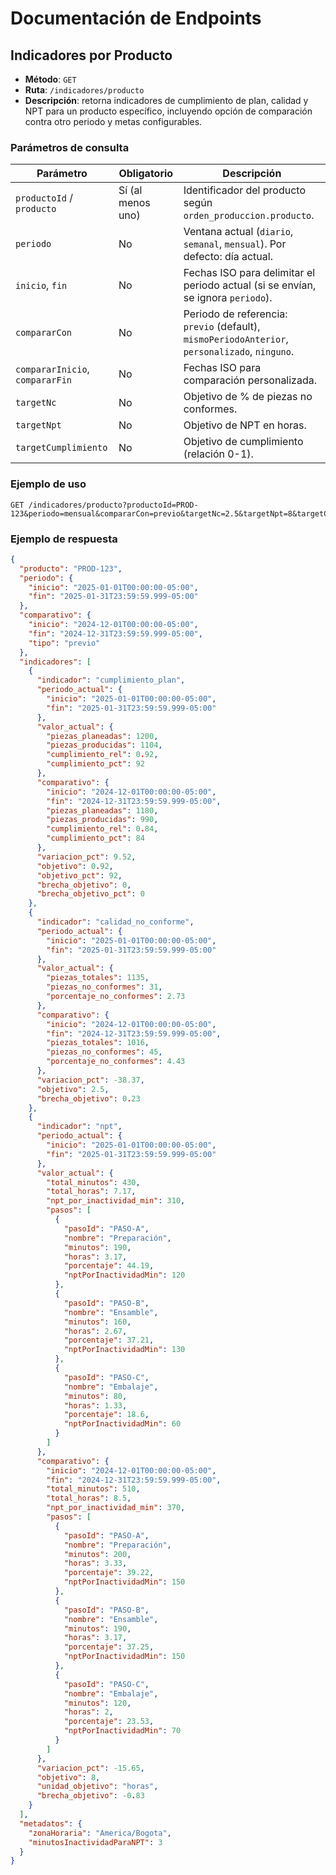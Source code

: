 # Documentación de Endpoints

## Indicadores por Producto

- **Método**: `GET`
- **Ruta**: `/indicadores/producto`
- **Descripción**: retorna indicadores de cumplimiento de plan, calidad y NPT para un producto específico, incluyendo opción de comparación contra otro periodo y metas configurables.

### Parámetros de consulta

| Parámetro | Obligatorio | Descripción |
|-----------|-------------|-------------|
| `productoId` / `producto` | Sí (al menos uno) | Identificador del producto según `orden_produccion.producto`. |
| `periodo` | No | Ventana actual (`diario`, `semanal`, `mensual`). Por defecto: día actual. |
| `inicio`, `fin` | No | Fechas ISO para delimitar el periodo actual (si se envían, se ignora `periodo`). |
| `compararCon` | No | Periodo de referencia: `previo` (default), `mismoPeriodoAnterior`, `personalizado`, `ninguno`. |
| `compararInicio`, `compararFin` | No | Fechas ISO para comparación personalizada. |
| `targetNc` | No | Objetivo de % de piezas no conformes. |
| `targetNpt` | No | Objetivo de NPT en horas. |
| `targetCumplimiento` | No | Objetivo de cumplimiento (relación 0-1). |

### Ejemplo de uso

```
GET /indicadores/producto?productoId=PROD-123&periodo=mensual&compararCon=previo&targetNc=2.5&targetNpt=8&targetCumplimiento=0.92
```

### Ejemplo de respuesta

```json
{
  "producto": "PROD-123",
  "periodo": {
    "inicio": "2025-01-01T00:00:00-05:00",
    "fin": "2025-01-31T23:59:59.999-05:00"
  },
  "comparativo": {
    "inicio": "2024-12-01T00:00:00-05:00",
    "fin": "2024-12-31T23:59:59.999-05:00",
    "tipo": "previo"
  },
  "indicadores": [
    {
      "indicador": "cumplimiento_plan",
      "periodo_actual": {
        "inicio": "2025-01-01T00:00:00-05:00",
        "fin": "2025-01-31T23:59:59.999-05:00"
      },
      "valor_actual": {
        "piezas_planeadas": 1200,
        "piezas_producidas": 1104,
        "cumplimiento_rel": 0.92,
        "cumplimiento_pct": 92
      },
      "comparativo": {
        "inicio": "2024-12-01T00:00:00-05:00",
        "fin": "2024-12-31T23:59:59.999-05:00",
        "piezas_planeadas": 1180,
        "piezas_producidas": 990,
        "cumplimiento_rel": 0.84,
        "cumplimiento_pct": 84
      },
      "variacion_pct": 9.52,
      "objetivo": 0.92,
      "objetivo_pct": 92,
      "brecha_objetivo": 0,
      "brecha_objetivo_pct": 0
    },
    {
      "indicador": "calidad_no_conforme",
      "periodo_actual": {
        "inicio": "2025-01-01T00:00:00-05:00",
        "fin": "2025-01-31T23:59:59.999-05:00"
      },
      "valor_actual": {
        "piezas_totales": 1135,
        "piezas_no_conformes": 31,
        "porcentaje_no_conformes": 2.73
      },
      "comparativo": {
        "inicio": "2024-12-01T00:00:00-05:00",
        "fin": "2024-12-31T23:59:59.999-05:00",
        "piezas_totales": 1016,
        "piezas_no_conformes": 45,
        "porcentaje_no_conformes": 4.43
      },
      "variacion_pct": -38.37,
      "objetivo": 2.5,
      "brecha_objetivo": 0.23
    },
    {
      "indicador": "npt",
      "periodo_actual": {
        "inicio": "2025-01-01T00:00:00-05:00",
        "fin": "2025-01-31T23:59:59.999-05:00"
      },
      "valor_actual": {
        "total_minutos": 430,
        "total_horas": 7.17,
        "npt_por_inactividad_min": 310,
        "pasos": [
          {
            "pasoId": "PASO-A",
            "nombre": "Preparación",
            "minutos": 190,
            "horas": 3.17,
            "porcentaje": 44.19,
            "nptPorInactividadMin": 120
          },
          {
            "pasoId": "PASO-B",
            "nombre": "Ensamble",
            "minutos": 160,
            "horas": 2.67,
            "porcentaje": 37.21,
            "nptPorInactividadMin": 130
          },
          {
            "pasoId": "PASO-C",
            "nombre": "Embalaje",
            "minutos": 80,
            "horas": 1.33,
            "porcentaje": 18.6,
            "nptPorInactividadMin": 60
          }
        ]
      },
      "comparativo": {
        "inicio": "2024-12-01T00:00:00-05:00",
        "fin": "2024-12-31T23:59:59.999-05:00",
        "total_minutos": 510,
        "total_horas": 8.5,
        "npt_por_inactividad_min": 370,
        "pasos": [
          {
            "pasoId": "PASO-A",
            "nombre": "Preparación",
            "minutos": 200,
            "horas": 3.33,
            "porcentaje": 39.22,
            "nptPorInactividadMin": 150
          },
          {
            "pasoId": "PASO-B",
            "nombre": "Ensamble",
            "minutos": 190,
            "horas": 3.17,
            "porcentaje": 37.25,
            "nptPorInactividadMin": 150
          },
          {
            "pasoId": "PASO-C",
            "nombre": "Embalaje",
            "minutos": 120,
            "horas": 2,
            "porcentaje": 23.53,
            "nptPorInactividadMin": 70
          }
        ]
      },
      "variacion_pct": -15.65,
      "objetivo": 8,
      "unidad_objetivo": "horas",
      "brecha_objetivo": -0.83
    }
  ],
  "metadatos": {
    "zonaHoraria": "America/Bogota",
    "minutosInactividadParaNPT": 3
  }
}
```
